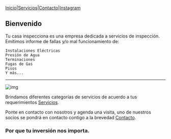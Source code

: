 <!-- corregir: boton instagram en serivicios ; en la seccion serivios agregar "servicios especiales" subtitulo y escribir: 'fabricacion y colocacion de rejas perimetrales. Fabricacion y puesta en marcha de portones electricos...

Fabricacion e instalacion de rejas de seguridad para puertas y ventanas.

Consultar otros.'

Agregar Foto de inicio (collage) -->

[Inicio](https://tucasainspecciona.github.io)|[Servicios](https://tucasainspecciona.github.io/nav/servicios.html)|[Contacto](https://tucasainspecciona.github.io/nav/contacto.html)|[Instagram](https://www.instagram.com/inspeccionachile/)

## Bienvenido

Tu casa inspecciona es una empresa dedicada a servicios de inspección. Emitimos informe de fallas y/o mal funcionamiento de:

```
Instalaciones Eléctricas
Presión de Agua
Terminaciones
Fugas de Gas
Pisos
Y más...
```

---------------------------------------------

![img](../img/collage.png)

Brindamos diferentes categorías de servicios de acuerdo a tus requerimientos [Servicios](https://tucasainspecciona.github.io/nav/servicios.html).


Ponte en contacto con nosotros y agenda una visita, uno de nuestros socios se pondrá en contacto contigo a la brevedad [Contacto](https://tucasainspecciona.github.io/nav/contacto.html).

### Por que tu inversión nos importa.

<!--

You can use the [editor on GitHub](https://github.com/tucasainspecciona/tucasainspecciona.github.io/edit/main/index.md) to maintain and preview the content for your website in Markdown files.

Whenever you commit to this repository, GitHub Pages will run [Jekyll](https://jekyllrb.com/) to rebuild the pages in your site, from the content in your Markdown files.

### Markdown

Markdown is a lightweight and easy-to-use syntax for styling your writing. It includes conventions for

```markdown
Syntax highlighted code block

# Header 1
## Header 2
### Header 3

- Bulleted
- List

1. Numbered
2. List

**Bold** and _Italic_ and `Code` text

[Link](url) and ![Image](src)
```

For more details see [Basic writing and formatting syntax](https://docs.github.com/en/github/writing-on-github/getting-started-with-writing-and-formatting-on-github/basic-writing-and-formatting-syntax).

### Jekyll Themes

Your Pages site will use the layout and styles from the Jekyll theme you have selected in your [repository settings](https://github.com/tucasainspecciona/tucasainspecciona.github.io/settings/pages). The name of this theme is saved in the Jekyll `_config.yml` configuration file.

### Support or Contact

Having trouble with Pages? Check out our [documentation](https://docs.github.com/categories/github-pages-basics/) or [contact support](https://support.github.com/contact) and we’ll help you sort it out.

-->
